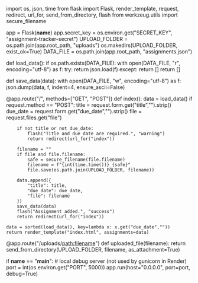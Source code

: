 import os, json, time
from flask import Flask, render_template, request, redirect, url_for, send_from_directory, flash
from werkzeug.utils import secure_filename

app = Flask(__name__)
app.secret_key = os.environ.get("SECRET_KEY", "assignment-tracker-secret")
UPLOAD_FOLDER = os.path.join(app.root_path, "uploads")
os.makedirs(UPLOAD_FOLDER, exist_ok=True)
DATA_FILE = os.path.join(app.root_path, "assignments.json")

def load_data():
    if os.path.exists(DATA_FILE):
        with open(DATA_FILE, "r", encoding="utf-8") as f:
            try:
                return json.load(f)
            except:
                return []
    return []

def save_data(data):
    with open(DATA_FILE, "w", encoding="utf-8") as f:
        json.dump(data, f, indent=4, ensure_ascii=False)

@app.route("/", methods=["GET", "POST"])
def index():
    data = load_data()
    if request.method == "POST":
        title = request.form.get("title","").strip()
        due_date = request.form.get("due_date","").strip()
        file = request.files.get("file")

        if not title or not due_date:
            flash("Title and due date are required.", "warning")
            return redirect(url_for("index"))

        filename = ""
        if file and file.filename:
            safe = secure_filename(file.filename)
            filename = f"{int(time.time())}_{safe}"
            file.save(os.path.join(UPLOAD_FOLDER, filename))

        data.append({
            "title": title,
            "due_date": due_date,
            "file": filename
        })
        save_data(data)
        flash("Assignment added.", "success")
        return redirect(url_for("index"))

    data = sorted(load_data(), key=lambda x: x.get("due_date",""))
    return render_template("index.html", assignments=data)

@app.route("/uploads/<path:filename>")
def uploaded_file(filename):
    return send_from_directory(UPLOAD_FOLDER, filename, as_attachment=True)

if __name__ == "__main__":
    # local debug server (not used by gunicorn in Render)
    port = int(os.environ.get("PORT", 5000))
    app.run(host="0.0.0.0", port=port, debug=True)
    
